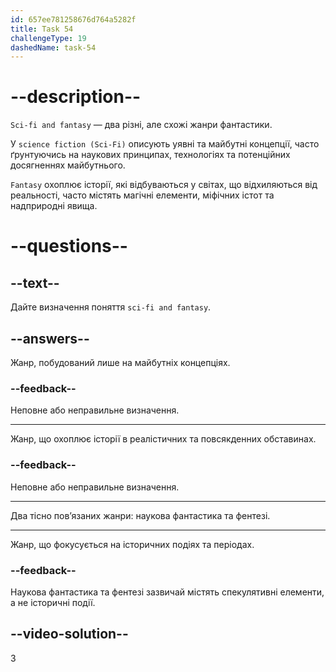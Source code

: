 ```yaml
---
id: 657ee781258676d764a5282f
title: Task 54
challengeType: 19
dashedName: task-54
---
```


# --description--

`Sci-fi and fantasy` — два різні, але схожі жанри фантастики.

У `science fiction (Sci-Fi)` описують уявні та майбутні концепції, часто ґрунтуючись на наукових принципах, технологіях та потенційних досягненнях майбутнього.

`Fantasy` охоплює історії, які відбуваються у світах, що відхиляються від реальності, часто містять магічні елементи, міфічних істот та надприродні явища.

# --questions--

## --text--

Дайте визначення поняття `sci-fi and fantasy`.

## --answers--

Жанр, побудований лише на майбутніх концепціях.

### --feedback--

Неповне або неправильне визначення.

---

Жанр, що охоплює історії в реалістичних та повсякденних обставинах.

### --feedback--

Неповне або неправильне визначення.

---

Два тісно пов’язаних жанри: наукова фантастика та фентезі.

---

Жанр, що фокусується на історичних подіях та періодах.

### --feedback--

Наукова фантастика та фентезі зазвичай містять спекулятивні елементи, а не історичні події.

## --video-solution--

3
